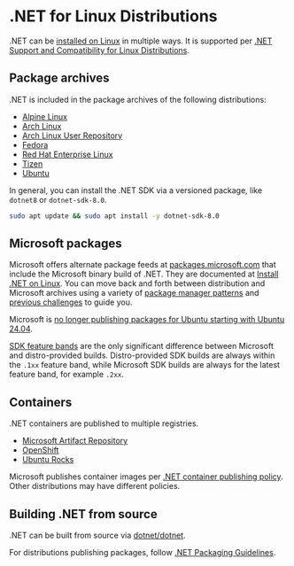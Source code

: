 # .NET for Linux Distributions

.NET can be [installed on Linux](https://learn.microsoft.com/dotnet/core/install/linux) in multiple ways. It is supported per [.NET Support and Compatibility for Linux Distributions](linux-support.md).

## Package archives

.NET is included in the package archives of the following distributions:

- [Alpine Linux](https://pkgs.alpinelinux.org/packages?name=dotnet*)
- [Arch Linux](https://archlinux.org/packages/?q=dotnet)
- [Arch Linux User Repository](https://aur.archlinux.org/packages?K=dotnet)
- [Fedora](https://packages.fedoraproject.org/search?query=dotnet)
- [Red Hat Enterprise Linux](https://access.redhat.com/documentation/en-us/net/6.0)
- [Tizen](https://developer.samsung.com/tizen/About-Tizen.NET/Tizen.NET.html)
- [Ubuntu](https://packages.ubuntu.com/search?keywords=dotnet)

In general, you can install the .NET SDK via a versioned package, like `dotnet8` or `dotnet-sdk-8.0`.

```bash
sudo apt update && sudo apt install -y dotnet-sdk-8.0
```

## Microsoft packages

Microsoft offers alternate package feeds at [packages.microsoft.com](http://packages.microsoft.com/) that include the Microsoft binary build of .NET. They are documented at [Install .NET on Linux](https://learn.microsoft.com/dotnet/core/install/linux). You can move back and forth between distribution and Microsoft archives using a variety of [package manager patterns](https://learn.microsoft.com/dotnet/core/install/linux-package-mixup) and [previous challenges](https://github.com/dotnet/core/issues/7699) to guide you.

Microsoft is [no longer publishing packages for Ubuntu starting with Ubuntu 24.04](https://github.com/dotnet/core/discussions/9258).

[SDK feature bands](https://learn.microsoft.com/en-us/dotnet/core/releases-and-support#feature-bands-sdk-only) are the only significant difference between Microsoft and distro-provided builds. Distro-provided SDK builds are always within the `.1xx` feature band, while Microsoft SDK builds are always for the latest feature band, for example `.2xx`.

## Containers

.NET containers are published to multiple registries.

- [Microsoft Artifact Repository](https://mcr.microsoft.com/catalog?search=dotnet/)
- [OpenShift](https://developers.redhat.com/blog/2018/07/05/deploy-dotnet-core-apps-openshift)
- [Ubuntu Rocks](https://hub.docker.com/r/ubuntu/dotnet-aspnet)

Microsoft publishes container images per [.NET container publishing policy](https://github.com/dotnet/dotnet-docker/blob/main/documentation/supported-platforms.md). Other distributions may have different policies.

## Building .NET from source

.NET can be built from source via [dotnet/dotnet](https://github.com/dotnet/dotnet).

For distributions publishing packages, follow [.NET Packaging Guidelines](https://learn.microsoft.com/dotnet/core/distribution-packaging#recommended-packages).
